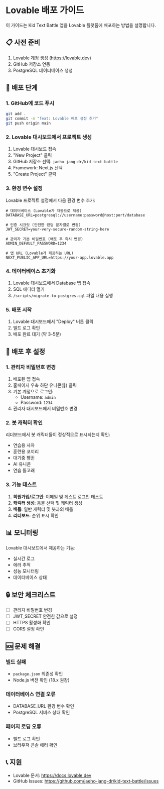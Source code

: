 # Lovable 배포 가이드

이 가이드는 Kid Text Battle 앱을 Lovable 플랫폼에 배포하는 방법을 설명합니다.

## 📋 사전 준비

1. Lovable 계정 생성 (https://lovable.dev)
2. GitHub 저장소 연동
3. PostgreSQL 데이터베이스 생성

## 🚀 배포 단계

### 1. GitHub에 코드 푸시
```bash
git add .
git commit -m "feat: Lovable 배포 설정 추가"
git push origin main
```

### 2. Lovable 대시보드에서 프로젝트 생성

1. Lovable 대시보드 접속
2. "New Project" 클릭
3. GitHub 저장소 선택: `jaeho-jang-dr/kid-text-battle`
4. Framework: Next.js 선택
5. "Create Project" 클릭

### 3. 환경 변수 설정

Lovable 프로젝트 설정에서 다음 환경 변수 추가:

```env
# 데이터베이스 (Lovable가 자동으로 제공)
DATABASE_URL=postgresql://username:password@host:port/database

# 인증 시크릿 (안전한 랜덤 문자열로 변경)
JWT_SECRET=your-very-secure-random-string-here

# 관리자 기본 비밀번호 (배포 후 즉시 변경)
ADMIN_DEFAULT_PASSWORD=1234

# 앱 URL (Lovable가 제공하는 URL)
NEXT_PUBLIC_APP_URL=https://your-app.lovable.app
```

### 4. 데이터베이스 초기화

1. Lovable 대시보드에서 Database 탭 접속
2. SQL 에디터 열기
3. `/scripts/migrate-to-postgres.sql` 파일 내용 실행

### 5. 배포 시작

1. Lovable 대시보드에서 "Deploy" 버튼 클릭
2. 빌드 로그 확인
3. 배포 완료 대기 (약 3-5분)

## 🔧 배포 후 설정

### 1. 관리자 비밀번호 변경

1. 배포된 앱 접속
2. 홈페이지 우측 하단 유니콘(🦄) 클릭
3. 기본 계정으로 로그인:
   - Username: `admin`
   - Password: `1234`
4. 관리자 대시보드에서 비밀번호 변경

### 2. 봇 캐릭터 확인

리더보드에서 봇 캐릭터들이 정상적으로 표시되는지 확인:
- 연습용 사자
- 훈련용 코끼리
- 대기중 펭귄
- AI 유니콘
- 연습 돌고래

### 3. 기능 테스트

1. **회원가입/로그인**: 이메일 및 게스트 로그인 테스트
2. **캐릭터 생성**: 동물 선택 및 캐릭터 생성
3. **배틀**: 일반 캐릭터 및 봇과의 배틀
4. **리더보드**: 순위 표시 확인

## 📊 모니터링

Lovable 대시보드에서 제공하는 기능:
- 실시간 로그
- 에러 추적
- 성능 모니터링
- 데이터베이스 상태

## 🔒 보안 체크리스트

- [ ] 관리자 비밀번호 변경
- [ ] JWT_SECRET 안전한 값으로 설정
- [ ] HTTPS 활성화 확인
- [ ] CORS 설정 확인

## 🆘 문제 해결

### 빌드 실패
- `package.json` 의존성 확인
- Node.js 버전 확인 (18.x 권장)

### 데이터베이스 연결 오류
- DATABASE_URL 환경 변수 확인
- PostgreSQL 서비스 상태 확인

### 페이지 로딩 오류
- 빌드 로그 확인
- 브라우저 콘솔 에러 확인

## 📞 지원

- Lovable 문서: https://docs.lovable.dev
- GitHub Issues: https://github.com/jaeho-jang-dr/kid-text-battle/issues
